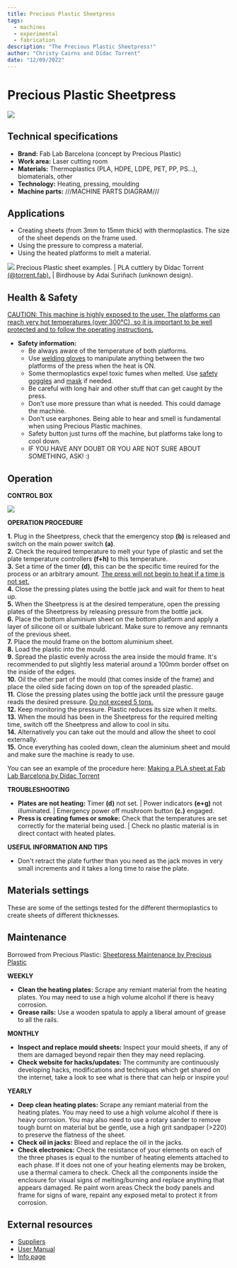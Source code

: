 ```yaml
---
title: Precious Plastic Sheetpress
tags:
  - machines
  - experimental
  - fabrication
description: "The Precious Plastic Sheetpress!"
author: "Christy Cairns and Dídac Torrent"
date: "12/09/2022"
---
```


# Precious Plastic Sheetpress

![](../../assets/sheet-press-01.jpg)

## Technical specifications

- **Brand:** Fab Lab Barcelona (concept by Precious Plastic)
- **Work area:** Laser cutting room 
- **Materials:** Thermoplastics (PLA, HDPE, LDPE, PET, PP, PS...), biomaterials, other
- **Technology:** Heating, pressing, moulding
- **Machine parts:**  ///MACHINE PARTS DIAGRAM///

## Applications

  - Creating sheets (from 3mm to 15mm thick) with thermoplastics. The size of the sheet depends on the frame used.
  - Using the pressure to compress a material.
  - Using the heated platforms to melt a material.

![](../../assets/sheetpress_applications.jpg)
Precious Plastic sheet examples. | PLA cuttlery by Dídac Torrent [(@torrent.fab).](https://www.instagram.com/torrent.fab/) | Birdhouse by Adai Suriñach (unknown design).

## Health & Safety

<ins>CAUTION: This machine is highly exposed to the user. The platforms can reach very hot temperatures (over 300°C), so it is important to be well protected and to follow the operating instructions.</ins>

- **Safety information:**
  - Be always aware of the temperature of both platforms.
  - Use <ins>welding gloves</ins> to manipulate anything between the two platforms of the press when the heat is ON.
  - Some thermoplastics expel toxic fumes when melted. Use <ins>safety goggles</ins> and <ins>mask</ins> if needed.
  - Be careful with long hair and other stuff that can get caught by the press.
  - Don't use more pressure than what is needed. This could damage the machine.
  - Don't use earphones. Being able to hear and smell is fundamental when using Precious Plastic machines.
  - Safety button just turns off the machine, but platforms take long to cool down.
  - IF YOU HAVE ANY DOUBT OR YOU ARE NOT SURE ABOUT SOMETHING, ASK! :)

## Operation

**CONTROL BOX**

![](../../assets/control_box_press.jpg)

**OPERATION PROCEDURE**

**1.** Plug in the Sheetpress, check that the emergency stop **(b)** is released and switch on the main power switch **(a)**.  
**2.** Check the required temperature to melt your type of plastic and set the plate temperature controllers **(f+h)** to this temperature.  
**3.** Set a time of the timer **(d)**, this can be the specific time reuired for the process or an arbitrary amount. <ins>The press will not begin to heat if a time is not set.</ins>  
**4.** Close the pressing plates using the bottle jack and wait for them to heat up.  
**5.** When the Sheetpress is at the desired temperature, open the pressing plates of the Sheetpress by releasing pressure from the bottle jack.  
**6.** Place the bottom aluminium sheet on the bottom platform and apply a layer of silicone oil or suitbale lubricant. Make sure to remove any remnants of the previous sheet.  
**7.** Place the mould frame on the bottom aluminium sheet.  
**8.** Load the plastic into the mould.  
**9.** Spread the plastic evenly across the area inside the mould frame. It's recommended to put slightly less material around a 100mm border offset on the inside of the edges.  
**10.** Oil the other part of the mould (that comes inside of the frame) and place the oiled side facing down on top of the spreaded plastic.  
**11.** Close the pressing plates using the bottle jack until the pressure gauge reads the desired pressure. <ins>Do not exceed 5 tons.</ins>  
**12.** Keep monitoring the pressure. Plastic reduces its size when it melts.  
**13.** When the mould has been in the Sheetpress for the required melting time, switch off the Sheetpress and allow to cool in situ.  
**14.** Alternatively you can take out the mould and allow the sheet to cool externally.  
**15.** Once everything has cooled down, clean the aluminium sheet and mould and make sure the machine is ready to use.  

You can see an example of the procedure here: [Making a PLA sheet at Fab Lab Barcelona by Dídac Torrent](https://www.instagram.com/reel/CiSu4QyAFjV/)

**TROUBLESHOOTING**

- **Plates are not heating:** Timer **(d)** not set. | Power indicators **(e+g)** not illuminated. | Emergency power off mushroom button **(c.)** engaged.
- **Press is creating fumes or smoke:** Check that the temperatures are set correctly for the material being used. | Check no plastic material is in direct contact with heated plates.

**USEFUL INFORMATION AND TIPS**

- Don't retract the plate further than you need as the jack moves in very small increments and it takes a long time to raise the plate.

## Materials settings
These are some of the settings tested for the different thermoplastics to create sheets of different thicknesses.

## Maintenance
Borrowed from Precious Plastic: [Sheetpress Maintenance by Precious Plastic](https://onearmy.github.io/academy/build/sheetpressrun#-maintain)

**WEEKLY**  
- **Clean the heating plates:** Scrape any remiant material from the heating plates. You may need to use a high volume alcohol if there is heavy corrosion.  
- **Grease rails:** Use a wooden spatula to apply a liberal amount of grease to all the rails.  

**MONTHLY**  
- **Inspect and replace mould sheets:** Inspect your mould sheets, if any of them are damaged beyond repair then they may need replacing.  
- **Check website for hacks/updates:** The community are continuously developing hacks, modifications and techniques which get shared on the internet, take a look to see what is there that can help or inspire you!  

**YEARLY**  
- **Deep clean heating plates:** Scrape any remiant material from the heating plates. You may need to use a high volume alcohol if there is heavy corrosion. You may also need to use a rotary sander to remove tough burnt on material but be gentle, use a high grit sandpaper (>220) to preserve the flatness of the sheet.  
- **Check oil in jacks:** Bleed and replace the oil in the jacks.  
- **Check electronics:** Check the resistance of your elements on each of the three phases is equal to the number of heating elements attached to each phase. If it does not one of your heating elements may be broken, use a thermal camera to check. Check all the components inside the enclosure for visual signs of melting/burning and replace anything that appears damaged. Re paint worn areas Check the body panels and frame for signs of ware, repaint any exposed metal to protect it from corrosion.  

## External resources

  - [Suppliers](https://community.preciousplastic.com/academy/build/sheetpress)
  - [User Manual](https://community.preciousplastic.com/academy/build/sheetpressrun)
  - [Info page](https://community.preciousplastic.com/academy/build/sheetpress)
